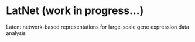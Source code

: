 # LatNet (work in progress…)
Latent network-based representations for large-scale gene expression data analysis
